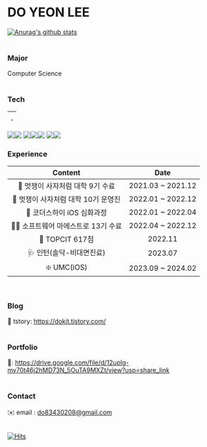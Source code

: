 <!--
**leedoyeon849/leedoyeon849** is a ✨ _special_ ✨ repository because its `README.md` (this file) appears on your GitHub profile.

Here are some ideas to get you started:

- 🔭 I’m currently working on ...
- 🌱 I’m currently learning ...
- 👯 I’m looking to collaborate on ...
- 🤔 I’m looking for help with ...
- 💬 Ask me about ...
- 📫 How to reach me: ...
- 😄 Pronouns: ...
- ⚡ Fun fact: ...
-->

# DO YEON LEE 

[![Anurag's github stats](https://github-readme-stats.vercel.app/api?username=dodo849&count_private=true)](https://github.com/anuraghazra/github-readme-stats)
<br><br>

### Major
Computer Science
<br><br>

### Tech
. |
---|
<img src="https://img.shields.io/badge/iOS-000000?style=flat-square&logo=iOS&logoColor=FFFFFF"/><img src="https://img.shields.io/badge/Swift-F05138?style=flat-square&logo=Swift&logoColor=FFFFFF"/>
<img src="https://img.shields.io/badge/javascript-F7DF1E?style=flat-square&logo=javascript&logoColor=FFFFFF"/><img src="https://img.shields.io/badge/react-61DAFB?style=flat-square&logo=react&logoColor=FFFFFF"/><img src="https://img.shields.io/badge/typescript-3178C6?style=flat-square&logo=typescript&logoColor=FFFFFF"/>
<img src="https://img.shields.io/badge/Flutter-02569B?style=flat-square&logo=Flutter&logoColor=FFFFFF"/><img src="https://img.shields.io/badge/Dart-0175C2?style=flat-square&logo=Dart&logoColor=FFFFFF"/>
<br>

### Experience
Content | Date
:---:|:---:
🦁 멋쟁이 사자처럼 대학 9기 수료 | 2021.03 ~ 2021.12
🦁 멋쟁이 사자처럼 대학 10기 운영진 | 2022.01 ~ 2022.12
🍎 코더스하이 iOS 심화과정 | 2022.01 ~ 2022.04
👩‍💻 소프트웨어 마에스트로 13기 수료 | 2022.04 ~ 2022.12
💯 TOPCIT 617점 | 2022.11
🩺 인턴(솔닥-비대면진료) | 2023.07
❇️ UMC(iOS) | 2023.09 ~ 2024.02

<br>

### Blog
📝 tstory: https://dokit.tistory.com/
<br><br>

### Portfolio
🔗: https://drive.google.com/file/d/12upIg-mv70t46j2hMD73N_5OuTA9MXZt/view?usp=share_link
<br><br>

### Contact
✉️ email : do83430208@gmail.com
<br><br>


[![Hits](https://hits.seeyoufarm.com/api/count/incr/badge.svg?url=https%3A%2F%2Fgithub.com%2Fgjbae1212%2Fhit-counter&count_bg=%23888888&title_bg=%23555555&icon=&icon_color=%23E7E7E7&title=hits&edge_flat=false)](https://hits.seeyoufarm.com)
